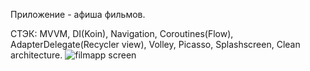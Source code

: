 Приложение - афиша фильмов.

СТЭК: MVVM, DI(Koin), Navigation, Coroutines(Flow), AdapterDelegate(Recycler view), Volley, Picasso, Splashscreen, Clean architecture.
![filmapp screen](https://user-images.githubusercontent.com/105292916/181453390-c711f4df-3653-4408-9287-96fb86e0ebd2.jpg)
